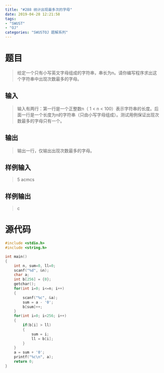 ```yaml
---
title: "#288 统计出现最多次的字母"
date: 2019-04-28 12:21:58
tags:
- "SWUST"
- "OJ"
categories: "SWUSTOJ 题解系列"
---
```


# 题目

> 给定一个只有小写英文字母组成的字符串，串长为n。请你编写程序求出这个字符串中出现次数最多的字母。

<!-- more -->

## 输入

> 输入有两行：第一行是一个正整数n（ 1 < n < 100）表示字符串的长度。后面一行是一个长度为n的字符串（只由小写字母组成）。测试用例保证出现次数最多的字母只有一个。

## 输出

> 输出一行，仅输出出现次数最多的字母。

## 样例输入

> 5
acmcs

## 样例输出

> c

# 源代码

```cpp
#include <stdio.h>
#include <string.h>

int main()
{
	int n, sum=0, ll=0;
	scanf("%d", &n);
	char a;
	int b[256] = {0};
	getchar();
	for(int i=0; i<=n; i++)
	{
		scanf("%c", &a);
		sum = a - '0';
		b[sum]++;
	}
	for(int i=0; i<256; i++)
	{
		if(b[i] > ll)
		{
			sum = i;
			ll = b[i];
		}
	}
	a = sum + '0';
	printf("%c\n", a);
	return 0;
}
```
